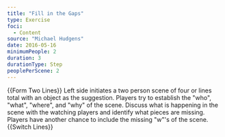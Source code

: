 ```yaml
---
title: "Fill in the Gaps"
type: Exercise
foci:
  - Content
source: "Michael Hudgens"
date: 2016-05-16
minimumPeople: 2
duration: 3
durationType: Step
peoplePerScene: 2
---
```


{{Form Two Lines}}
Left side initiates a two person scene of four or lines total with an object as the suggestion.
Players try to establish the "who", "what", "where", and "why" of the scene.
Discuss what is happening in the scene with the watching players and identify what pieces are missing.
Players have another chance to include the missing "w"'s of the scene.
{{Switch Lines}}
